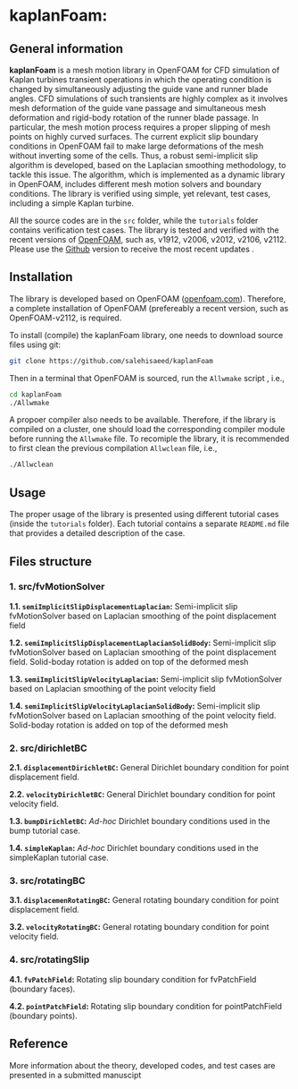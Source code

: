# kaplanFoam:

## General information
**kaplanFoam** is a mesh motion library in OpenFOAM for CFD simulation of Kaplan turbines transient operations in which the operating condition is changed by simultaneously adjusting the guide vane and runner blade angles. CFD simulations of such transients are highly complex as it involves mesh deformation of the guide vane passage and simultaneous mesh deformation and rigid-body rotation of the runner blade passage. In particular, the mesh motion process requires a proper slipping of mesh points on highly curved surfaces. The current explicit slip boundary conditions in OpenFOAM fail to make large deformations of the mesh without inverting some of the cells. Thus, a robust semi-implicit slip algorithm is developed, based on the Laplacian smoothing methodology, to tackle this issue. The algorithm, which is implemented as a dynamic library in OpenFOAM, includes different mesh motion solvers and boundary conditions. The library is verified using simple, yet relevant, test cases, including a simple Kaplan turbine.

All the source codes are in the `src` folder, while the `tutorials` folder contains verification test cases. The library is tested and verified with the recent versions of [OpenFOAM](https://www.openfoam.com/), such as, v1912, v2006, v2012, v2106, v2112. Please use the [Github](https://github.com/salehisaeed/kaplanFoam) version to receive the most recent updates .



## Installation

The library is developed based on OpenFOAM ([openfoam.com](https://www.openfoam.com/)). Therefore, a complete installation of OpenFOAM (prefereably a recent version, such as OpenFOAM-v2112, is required. 

To install (compile) the kaplanFoam library, one needs to download source files using git:
```bash
git clone https://github.com/salehisaeed/kaplanFoam
```
Then in a terminal that OpenFOAM is sourced, run the `Allwmake` script , i.e.,
```bash
cd kaplanFoam
./Allwmake
```
A propoer compiler also needs to be available. Therefore, if the library is compiled on a cluster, one should load the corresponding compiler module before running the `Allwmake` file. To recomiple the library, it is recommended to first clean the previous compilation `Allwclean` file, i.e.,
```bash
./Allwclean
```


## Usage

The proper usage of the library is presented using different tutorial cases (inside the `tutorials` folder). Each tutorial contains a separate `README.md` file that provides a detailed description of the case.


## Files structure

### 1. src/fvMotionSolver
 
**1.1. `semiImplicitSlipDisplacementLaplacian`:** Semi-implicit slip fvMotionSolver based on Laplacian smoothing of the point displacement field

**1.2. `semiImplicitSlipDisplacementLaplacianSolidBody`:** Semi-implicit slip fvMotionSolver based on Laplacian smoothing of the point displacement field. Solid-boday rotation is added on top of the deformed mesh
  
**1.3. `semiImplicitSlipVelocityLaplacian`:** Semi-implicit slip fvMotionSolver based on Laplacian smoothing of the point velocity field

**1.4. `semiImplicitSlipVelocityLaplacianSolidBody`:** Semi-implicit slip fvMotionSolver based on Laplacian smoothing of the point velocity field. Solid-boday rotation is added on top of the deformed mesh


### 2. src/dirichletBC
 
**2.1. `displacementDirichletBC`:** General Dirichlet boundary condition for point displacement field.

**2.2. `velocityDirichletBC`:** General Dirichlet boundary condition for point velocity field.
  
**1.3. `bumpDirichletBC`:** _Ad-hoc_ Dirichlet boundary conditions used in the bump tutorial case.

**1.4. `simpleKaplan`:** _Ad-hoc_ Dirichlet boundary conditions used in the simpleKaplan tutorial case.



### 3. src/rotatingBC
 
**3.1. `displacemenRotatingBC`:** General rotating boundary condition for point displacement field.

**3.2. `velocityRotatingBC`:** General rotating boundary condition for point velocity field.



### 4. src/rotatingSlip
 
**4.1. `fvPatchField`:** Rotating slip boundary condition for fvPatchField (boundary faces).

**4.2. `pointPatchField`:** Rotating slip boundary condition for pointPatchField (boundary points).


## Reference
More information about the theory, developed codes, and test cases are presented in a submitted manuscipt
